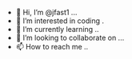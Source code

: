 - 👋 Hi, I’m @jfast1 ...
- 👀 I’m interested in coding .
- 🌱 I’m currently learning ..
- 💞️ I’m looking to collaborate on ...
- 📫 How to reach me ..

<!---
jfast1/jfast1 is a ✨ special ✨ repository because its `README.md` (this file) appears on your GitHub profile.
You can click the Preview link to take a look at your changes.
--->
